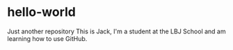 # hello-world
Just another repository
This is Jack, I'm a student at the LBJ School and am learning how to use GitHub.
